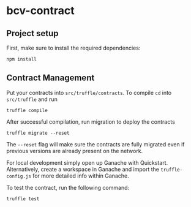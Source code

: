 # bcv-contract

## Project setup
First, make sure to install the required dependencies:
```
npm install
```

## Contract Management
Put your contracts into `src/truffle/contracts`. To compile `cd` into
`src/truffle` and run
```
truffle compile
```

After successful compilation, run migration to deploy the contracts
```
truffle migrate --reset
```
The `--reset` flag will make sure the contracts are fully migrated even if previous
versions are already present on the network.

For local development simply open up Ganache with Quickstart. Alternatively, 
create a workspace in Ganache and import the `truffle-config.js` for more detailed
info within Ganache.

To test the contract, run the following command:
```
truffle test
```
